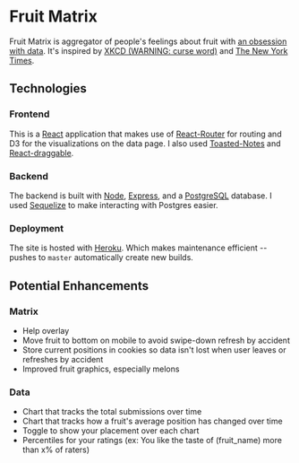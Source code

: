 # Fruit Matrix

Fruit Matrix is aggregator of people's feelings about fruit with [an obsession with data](https://fruit.tylerauer.com/data). It's inspired by [XKCD (WARNING: curse word)](https://xkcd.com/388/) and [The New York Times](https://www.nytimes.com/interactive/2017/08/09/upshot/game-of-thrones-chart.html).


## Technologies

### Frontend

This is a [React](https://reactjs.org/) application that makes use of [React-Router](https://reactrouter.com/web/guides/quick-start) for routing and D3 for the visualizations on the data page. I also used [Toasted-Notes](https://toasted-notes.netlify.app/) and [React-draggable](https://www.npmjs.com/package/react-draggable).

### Backend

The backend is built with [Node](https://nodejs.org/en/), [Express](https://expressjs.com/), and a [PostgreSQL](https://www.postgresql.org/) database. I used [Sequelize](https://sequelize.org/) to make interacting with Postgres easier.

### Deployment

The site is hosted with [Heroku](https://www.heroku.com/home). Which makes maintenance efficient -- pushes to `master` automatically create new builds.

## Potential Enhancements

### Matrix

- Help overlay
- Move fruit to bottom on mobile to avoid swipe-down refresh by accident
- Store current positions in cookies so data isn't lost when user leaves or refreshes by accident
- Improved fruit graphics, especially melons

### Data

- Chart that tracks the total submissions over time
- Chart that tracks how a fruit's average position has changed over time
- Toggle to show your placement over each chart
- Percentiles for your ratings (ex: You like the taste of (fruit_name) more than x% of raters)
